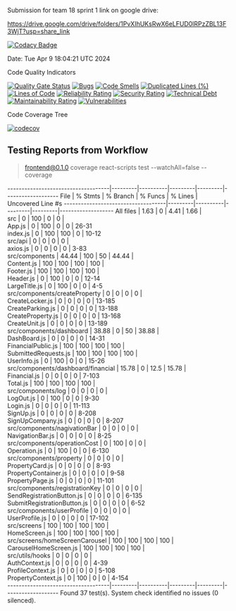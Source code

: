 Submission for team 18 sprint 1 link on google drive:

https://drive.google.com/drive/folders/1PvXIhUKsRwX6eLFUD0lRPzZBL13F3WjT?usp=share_link

[![Codacy Badge](https://app.codacy.com/project/badge/Grade/bb3c9af8236b4e89bc59c9172e2e41a3)](https://app.codacy.com/gh/JRB958/THE-390/dashboard?utm_source=gh&utm_medium=referral&utm_content=&utm_campaign=Badge_grade)

Date: Tue Apr  9 18:04:21 UTC 2024

Code Quality Indicators

[![Quality Gate Status](https://sonarcloud.io/api/project_badges/measure?project=NicholasWahome_THE-390&metric=alert_status)](https://sonarcloud.io/summary/new_code?id=NicholasWahome_THE-390)
[![Bugs](https://sonarcloud.io/api/project_badges/measure?project=NicholasWahome_THE-390&metric=bugs)](https://sonarcloud.io/summary/new_code?id=NicholasWahome_THE-390)
[![Code Smells](https://sonarcloud.io/api/project_badges/measure?project=NicholasWahome_THE-390&metric=code_smells)](https://sonarcloud.io/summary/new_code?id=NicholasWahome_THE-390)
[![Duplicated Lines (%)](https://sonarcloud.io/api/project_badges/measure?project=NicholasWahome_THE-390&metric=duplicated_lines_density)](https://sonarcloud.io/summary/new_code?id=NicholasWahome_THE-390)
[![Lines of Code](https://sonarcloud.io/api/project_badges/measure?project=NicholasWahome_THE-390&metric=ncloc)](https://sonarcloud.io/summary/new_code?id=NicholasWahome_THE-390)
[![Reliability Rating](https://sonarcloud.io/api/project_badges/measure?project=NicholasWahome_THE-390&metric=reliability_rating)](https://sonarcloud.io/summary/new_code?id=NicholasWahome_THE-390)
[![Security Rating](https://sonarcloud.io/api/project_badges/measure?project=NicholasWahome_THE-390&metric=security_rating)](https://sonarcloud.io/summary/new_code?id=NicholasWahome_THE-390)
[![Technical Debt](https://sonarcloud.io/api/project_badges/measure?project=NicholasWahome_THE-390&metric=sqale_index)](https://sonarcloud.io/summary/new_code?id=NicholasWahome_THE-390)
[![Maintainability Rating](https://sonarcloud.io/api/project_badges/measure?project=NicholasWahome_THE-390&metric=sqale_rating)](https://sonarcloud.io/summary/new_code?id=NicholasWahome_THE-390)
[![Vulnerabilities](https://sonarcloud.io/api/project_badges/measure?project=NicholasWahome_THE-390&metric=vulnerabilities)](https://sonarcloud.io/summary/new_code?id=NicholasWahome_THE-390)

Code Coverage Tree

[![codecov](https://codecov.io/gh/THE-390-Team/THE-390/graph/badge.svg?token=FW880JJXGB)](https://codecov.io/gh/THE-390-Team/THE-390)


## Testing Reports from Workflow


> frontend@0.1.0 coverage
> react-scripts test --watchAll=false --coverage

------------------------------------|---------|----------|---------|---------|-------------------
File                                | % Stmts | % Branch | % Funcs | % Lines | Uncovered Line #s 
------------------------------------|---------|----------|---------|---------|-------------------
All files                           |    1.63 |        0 |    4.41 |    1.66 |                   
 src                                |       0 |      100 |       0 |       0 |                   
  App.js                            |       0 |      100 |       0 |       0 | 26-31             
  index.js                          |       0 |      100 |     100 |       0 | 10-12             
 src/api                            |       0 |        0 |       0 |       0 |                   
  axios.js                          |       0 |        0 |       0 |       0 | 3-83              
 src/components                     |   44.44 |      100 |      50 |   44.44 |                   
  Content.js                        |     100 |      100 |     100 |     100 |                   
  Footer.js                         |     100 |      100 |     100 |     100 |                   
  Header.js                         |       0 |      100 |       0 |       0 | 12-14             
  LargeTitle.js                     |       0 |      100 |       0 |       0 | 4-5               
 src/components/createProperty      |       0 |        0 |       0 |       0 |                   
  CreateLocker.js                   |       0 |        0 |       0 |       0 | 13-185            
  CreateParking.js                  |       0 |        0 |       0 |       0 | 13-188            
  CreateProperty.js                 |       0 |        0 |       0 |       0 | 13-168            
  CreateUnit.js                     |       0 |        0 |       0 |       0 | 13-189            
 src/components/dashboard           |   38.88 |        0 |      50 |   38.88 |                   
  DashBoard.js                      |       0 |        0 |       0 |       0 | 14-31             
  FinancialPublic.js                |     100 |      100 |     100 |     100 |                   
  SubmittedRequests.js              |     100 |      100 |     100 |     100 |                   
  UserInfo.js                       |       0 |      100 |       0 |       0 | 15-26             
 src/components/dashboard/financial |   15.78 |        0 |    12.5 |   15.78 |                   
  Financial.js                      |       0 |        0 |       0 |       0 | 7-103             
  Total.js                          |     100 |      100 |     100 |     100 |                   
 src/components/log                 |       0 |        0 |       0 |       0 |                   
  LogOut.js                         |       0 |      100 |       0 |       0 | 9-30              
  Login.js                          |       0 |        0 |       0 |       0 | 11-113            
  SignUp.js                         |       0 |        0 |       0 |       0 | 8-208             
  SignUpCompany.js                  |       0 |        0 |       0 |       0 | 8-207             
 src/components/nagivationBar       |       0 |        0 |       0 |       0 |                   
  NavigationBar.js                  |       0 |        0 |       0 |       0 | 8-25              
 src/components/operationCost       |       0 |      100 |       0 |       0 |                   
  Operation.js                      |       0 |      100 |       0 |       0 | 6-130             
 src/components/property            |       0 |        0 |       0 |       0 |                   
  PropertyCard.js                   |       0 |        0 |       0 |       0 | 8-93              
  PropertyContainer.js              |       0 |        0 |       0 |       0 | 9-58              
  PropertyPage.js                   |       0 |        0 |       0 |       0 | 11-101            
 src/components/registrationKey     |       0 |        0 |       0 |       0 |                   
  SendRegistrationButton.js         |       0 |        0 |       0 |       0 | 6-135             
  SubmitRegistrationButton.js       |       0 |        0 |       0 |       0 | 6-52              
 src/components/userProfile         |       0 |        0 |       0 |       0 |                   
  UserProfile.js                    |       0 |        0 |       0 |       0 | 17-102            
 src/screens                        |     100 |      100 |     100 |     100 |                   
  HomeScreen.js                     |     100 |      100 |     100 |     100 |                   
 src/screens/homeScreenCarousel     |     100 |      100 |     100 |     100 |                   
  CarouselHomeScreen.js             |     100 |      100 |     100 |     100 |                   
 src/utils/hooks                    |       0 |        0 |       0 |       0 |                   
  AuthContext.js                    |       0 |        0 |       0 |       0 | 4-39              
  ProfileContext.js                 |       0 |        0 |       0 |       0 | 5-108             
  PropertyContext.js                |       0 |      100 |       0 |       0 | 4-154             
------------------------------------|---------|----------|---------|---------|-------------------
Found 37 test(s).
System check identified no issues (0 silenced).

